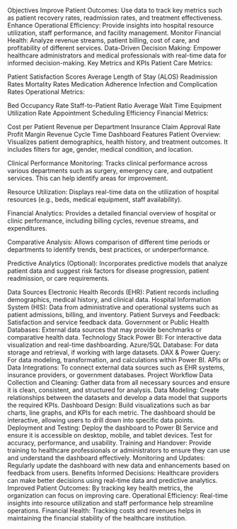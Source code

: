 Objectives
Improve Patient Outcomes: Use data to track key metrics such as patient recovery rates, readmission rates, and treatment effectiveness.
Enhance Operational Efficiency: Provide insights into hospital resource utilization, staff performance, and facility management.
Monitor Financial Health: Analyze revenue streams, patient billing, cost of care, and profitability of different services.
Data-Driven Decision Making: Empower healthcare administrators and medical professionals with real-time data for informed decision-making.
Key Metrics and KPIs
Patient Care Metrics:

Patient Satisfaction Scores
Average Length of Stay (ALOS)
Readmission Rates
Mortality Rates
Medication Adherence
Infection and Complication Rates
Operational Metrics:

Bed Occupancy Rate
Staff-to-Patient Ratio
Average Wait Time
Equipment Utilization Rate
Appointment Scheduling Efficiency
Financial Metrics:

Cost per Patient
Revenue per Department
Insurance Claim Approval Rate
Profit Margin
Revenue Cycle Time
Dashboard Features
Patient Overview: Visualizes patient demographics, health history, and treatment outcomes. It includes filters for age, gender, medical condition, and location.

Clinical Performance Monitoring: Tracks clinical performance across various departments such as surgery, emergency care, and outpatient services. This can help identify areas for improvement.

Resource Utilization: Displays real-time data on the utilization of hospital resources (e.g., beds, medical equipment, staff availability).

Financial Analytics: Provides a detailed financial overview of hospital or clinic performance, including billing cycles, revenue streams, and expenditures.

Comparative Analysis: Allows comparison of different time periods or departments to identify trends, best practices, or underperformance.

Predictive Analytics (Optional): Incorporates predictive models that analyze patient data and suggest risk factors for disease progression, patient readmission, or care requirements.

Data Sources
Electronic Health Records (EHR): Patient records including demographics, medical history, and clinical data.
Hospital Information System (HIS): Data from administrative and operational systems such as patient admissions, billing, and inventory.
Patient Surveys and Feedback: Satisfaction and service feedback data.
Government or Public Health Databases: External data sources that may provide benchmarks or comparative health data.
Technology Stack
Power BI: For interactive data visualization and real-time dashboarding.
Azure/SQL Database: For data storage and retrieval, if working with large datasets.
DAX & Power Query: For data modeling, transformation, and calculations within Power BI.
APIs or Data Integrations: To connect external data sources such as EHR systems, insurance providers, or government databases.
Project Workflow
Data Collection and Cleaning: Gather data from all necessary sources and ensure it is clean, consistent, and structured for analysis.
Data Modeling: Create relationships between the datasets and develop a data model that supports the required KPIs.
Dashboard Design: Build visualizations such as bar charts, line graphs, and KPIs for each metric. The dashboard should be interactive, allowing users to drill down into specific data points.
Deployment and Testing: Deploy the dashboard to Power BI Service and ensure it is accessible on desktop, mobile, and tablet devices. Test for accuracy, performance, and usability.
Training and Handover: Provide training to healthcare professionals or administrators to ensure they can use and understand the dashboard effectively.
Monitoring and Updates: Regularly update the dashboard with new data and enhancements based on feedback from users.
Benefits
Informed Decisions: Healthcare providers can make better decisions using real-time data and predictive analytics.
Improved Patient Outcomes: By tracking key health metrics, the organization can focus on improving care.
Operational Efficiency: Real-time insights into resource utilization and staff performance help streamline operations.
Financial Health: Tracking costs and revenues helps in maintaining the financial stability of the healthcare institution.
